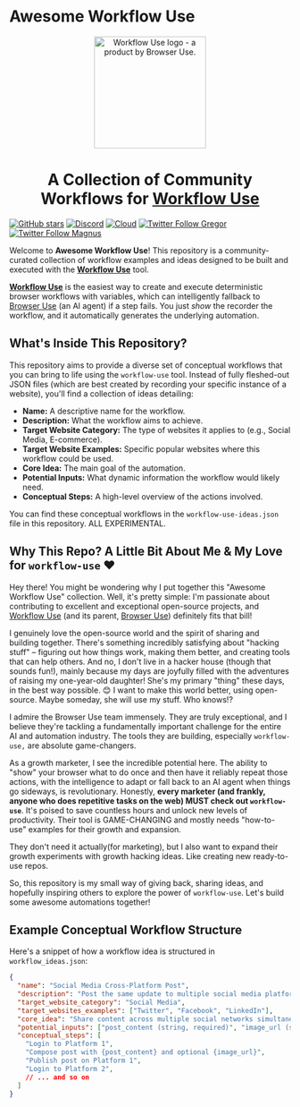 # Awesome Workflow Use

<p align="center">
  <img alt="Workflow Use logo - a product by Browser Use." src="https://raw.githubusercontent.com/browser-use/workflow-use/main/static/workflow-use.png" width="200">
</p>

<h1 align="center">A Collection of Community Workflows for <a href="https://github.com/browser-use/workflow-use">Workflow Use</a></h1>

[![GitHub stars](https://img.shields.io/github/stars/browser-use/workflow-use?style=social)](https://github.com/browser-use/workflow-use/stargazers)
[![Discord](https://img.shields.io/discord/1303749220842340412?color=7289DA&label=Discord&logo=discord&logoColor=white)](https://link.browser-use.com/discord)
[![Cloud](https://img.shields.io/badge/Cloud-☁️-blue)](https://cloud.browser-use.com)
[![Twitter Follow Gregor](https://img.shields.io/twitter/follow/Gregor?style=social)](https://x.com/gregpr07)
[![Twitter Follow Magnus](https://img.shields.io/twitter/follow/Magnus?style=social)](https://x.com/mamagnus00)

Welcome to **Awesome Workflow Use**! This repository is a community-curated collection of workflow examples and ideas designed to be built and executed with the [**Workflow Use**](https://github.com/browser-use/workflow-use) tool.

[**Workflow Use**](https://github.com/browser-use/workflow-use) is the easiest way to create and execute deterministic browser workflows with variables, which can intelligently fallback to [Browser Use](https://github.com/browser-use/browser-use) (an AI agent) if a step fails. You just _show_ the recorder the workflow, and it automatically generates the underlying automation.

## What's Inside This Repository?

This repository aims to provide a diverse set of conceptual workflows that you can bring to life using the `workflow-use` tool. Instead of fully fleshed-out JSON files (which are best created by recording your specific instance of a website), you'll find a collection of ideas detailing:

* **Name:** A descriptive name for the workflow.
* **Description:** What the workflow aims to achieve.
* **Target Website Category:** The type of websites it applies to (e.g., Social Media, E-commerce).
* **Target Website Examples:** Specific popular websites where this workflow could be used.
* **Core Idea:** The main goal of the automation.
* **Potential Inputs:** What dynamic information the workflow would likely need.
* **Conceptual Steps:** A high-level overview of the actions involved.

You can find these conceptual workflows in the `workflow-use-ideas.json` file in this repository. ALL EXPERIMENTAL.

## Why This Repo? A Little Bit About Me & My Love for `workflow-use` ❤️

Hey there! You might be wondering why I put together this "Awesome Workflow Use" collection. Well, it's pretty simple: I'm passionate about contributing to excellent and exceptional open-source projects, and [Workflow Use](https://github.com/browser-use/workflow-use) (and its parent, [Browser Use](https://github.com/browser-use/browser-use)) definitely fits that bill!

I genuinely love the open-source world and the spirit of sharing and building together. There's something incredibly satisfying about "hacking stuff" – figuring out how things work, making them better, and creating tools that can help others. And no, I don't live in a hacker house (though that sounds fun!), mainly because my days are joyfully filled with the adventures of raising my one-year-old daughter! She's my primary "thing" these days, in the best way possible. 😊 I want to make this world better, using open-source. Maybe someday, she will use my stuff. Who knows!?

I admire the Browser Use team immensely. They are truly exceptional, and I believe they're tackling a fundamentally important challenge for the entire AI and automation industry. The tools they are building, especially `workflow-use,` are absolute game-changers.

As a growth marketer, I see the incredible potential here. The ability to "show" your browser what to do once and then have it reliably repeat those actions, with the intelligence to adapt or fall back to an AI agent when things go sideways, is revolutionary. Honestly, **every marketer (and frankly, anyone who does repetitive tasks on the web) MUST check out `workflow-use`**. It's poised to save countless hours and unlock new levels of productivity. Their tool is GAME-CHANGING and mostly needs "how-to-use" examples for their growth and expansion. 

They don't need it actually(for marketing), but I also want to expand their growth experiments with growth hacking ideas. Like creating new ready-to-use repos.  

So, this repository is my small way of giving back, sharing ideas, and hopefully inspiring others to explore the power of `workflow-use`. Let's build some awesome automations together!

## Example Conceptual Workflow Structure

Here's a snippet of how a workflow idea is structured in `workflow_ideas.json`:

```json
{
  "name": "Social Media Cross-Platform Post",
  "description": "Post the same update to multiple social media platforms.",
  "target_website_category": "Social Media",
  "target_websites_examples": ["Twitter", "Facebook", "LinkedIn"],
  "core_idea": "Share content across multiple social networks simultaneously.",
  "potential_inputs": ["post_content (string, required)", "image_url (string, optional)"],
  "conceptual_steps": [
    "Login to Platform 1",
    "Compose post with {post_content} and optional {image_url}",
    "Publish post on Platform 1",
    "Login to Platform 2",
    // ... and so on
  ]
}

